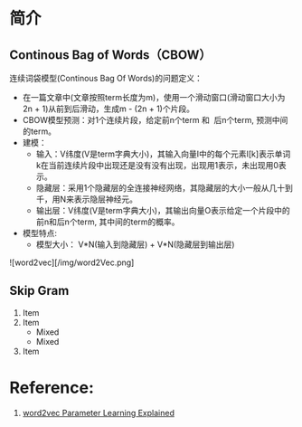 
# 简介

## Continous Bag of Words（CBOW）

连续词袋模型(Continous Bag Of Words)的问题定义：

* 在一篇文章中(文章按照term长度为m)，使用一个滑动窗口(滑动窗口大小为2n + 1)从前到后滑动，生成m - (2n + 1)个片段。
* CBOW模型预测：对1个连续片段，给定前n个term 和  后n个term, 预测中间的term。
* 建模：
   * 输入：V纬度(V是term字典大小)，其输入向量I中的每个元素I[k]表示单词k在当前连续片段中出现还是没有没有出现，出现用1表示，未出现用0表示。
   * 隐藏层：采用1个隐藏层的全连接神经网络，其隐藏层的大小一般从几十到千，用N来表示隐层神经元。
   * 输出层：V纬度(V是term字典大小)，其输出向量O表示给定一个片段中的前n和后n个term, 其中间的term的概率。
* 模型特点:
   * 模型大小： V\*N(输入到隐藏层) + V\*N(隐藏层到输出层)
 
![word2vec][/img/word2Vec.png] 
## Skip Gram
1. Item
2. Item
   * Mixed
   * Mixed  
3. Item

# 

# Reference:
1. [word2vec Parameter Learning Explained](http://www-personal.umich.edu/~ronxin/pdf/w2vexp.pdf)
